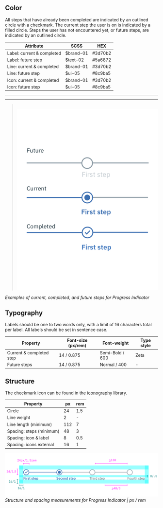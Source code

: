 ## Color

All steps that have already been completed are indicated by an outlined circle with a checkmark. The current step the user is on is indicated by a filled circle. Steps the user has not encountered yet, or future steps, are indicated by an outlined circle.

| Attribute                       | SCSS      | HEX     |
|---------------------------------|---------  |---------|
| Label: current & completed      | $brand-01 | #3d70b2 |
| Label: future step              | $text-02  | #5a6872 |
| Line: current & completed       | $brand-01 | #3d70b2 |
| Line: future step               | $ui-05    | #8c9ba5 |
| Icon: current & completed       | $brand-01 | #3d70b2 |
| Icon: future step               | $ui-05    | #8c9ba5 |

---
***
> 
![Examples of current, completed, and future steps for Progress Indicator](images/progress-indicator-style-1.png)

_Examples of current, completed, and future steps for Progress Indicator_

## Typography

Labels should be one to two words only, with a limit of 16 characters total per label. All labels should be set in sentence case.

| Property                 | Font-size (px/rem)    | Font-weight  | Type style |
|--------------------------|-----------------|--------------|--|
| Current & completed step| 14 / 0.875 | Semi-Bold / 600   | Zeta |
| Future steps | 14 / 0.875 | Normal / 400 | - |

## Structure

The checkmark icon can be found in the [iconography](/style/iconography/library) library.

| Property                 | px  | rem   |
|--------------------------|-----|-------|
| Circle                   | 24  | 1.5   |
| Line weight              | 2   | -     |
| Line length (minimum)    | 112 | 7     |
| Spacing: steps (minimum) | 48  | 3     |
| Spacing: icon & label    | 8   | 0.5   |
| Spacing: icons external  | 16  | 1     |


![Structure and spacing for Progress Indicator](images/progress-indicator-style-2.png)
_Structure and spacing measurements for Progress Indicator | px / rem_
